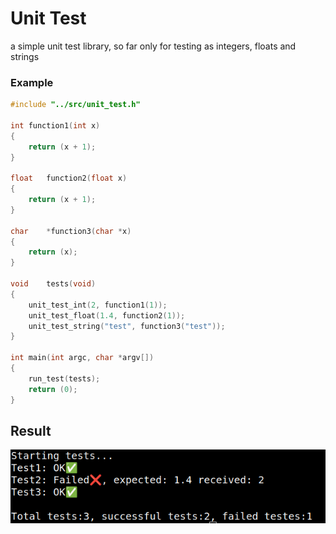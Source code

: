 # Unit Test
a simple unit test library, so far only for testing as integers, floats and strings
### Example
```c
#include "../src/unit_test.h"

int	function1(int x)
{
	return (x + 1);
}

float	function2(float x)
{
	return (x + 1);
}

char	*function3(char *x)
{
	return (x);
}

void	tests(void)
{
	unit_test_int(2, function1(1));
	unit_test_float(1.4, function2(1));
	unit_test_string("test", function3("test"));
}

int	main(int argc, char *argv[])
{
	run_test(tests);
	return (0);
}
```

## Result
![](images/test.png)
